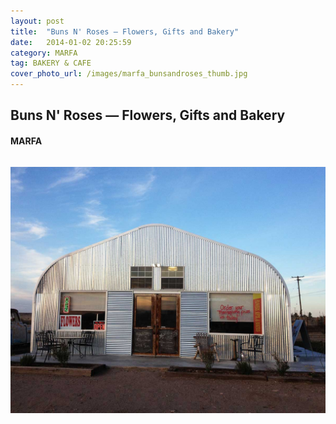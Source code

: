 ```yaml
---
layout: post
title:  "Buns N' Roses — Flowers, Gifts and Bakery"
date:   2014-01-02 20:25:59
category: MARFA
tag: BAKERY & CAFE
cover_photo_url: /images/marfa_bunsandroses_thumb.jpg
---
```


<div class="section-title">
	<h2>Buns N' Roses — Flowers, Gifts and Bakery</h2>
  	<h4>MARFA</h4>
  	<div class="divider-border"></div>
</div> 
<div class="column small-6">
  <p>
  </p>
<div class="column small-6">
    <img src="/images/marfa_bunsandroses_large.jpg">
</div>   

